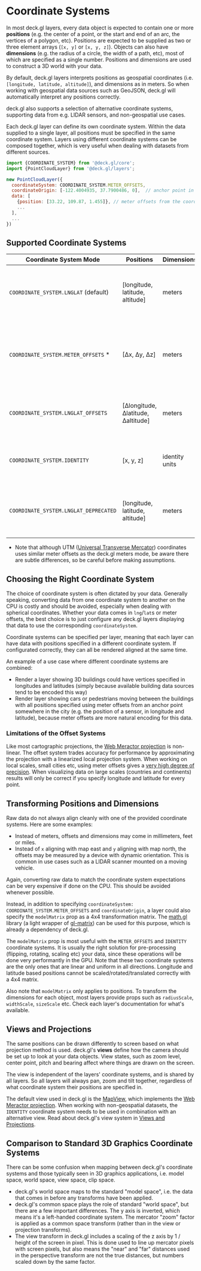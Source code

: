 # Coordinate Systems

In most deck.gl layers, every data object is expected to contain one or more **positions** (e.g. the center of a point, or the start and end of an arc, the vertices of a polygon, etc). Positions are expected to be supplied as two or three element arrays (`[x, y]` or `[x, y, z]`). Objects can also have **dimensions** (e.g. the radius of a circle, the width of a path, etc), most of which are specified as a single number. Positions and dimensions are used to construct a 3D world with your data.

By default, deck.gl layers interprets positions as geospatial coordinates (i.e. `[longitude, latitude, altitude]`), and dimensions as in meters. So when working with geospatial data sources such as GeoJSON, deck.gl will automatically interpret any positions correctly.

deck.gl also supports a selection of alternative coordinate systems, supporting data from e.g. LIDAR sensors, and non-geospatial use cases.

Each deck.gl layer can define its own coordinate system. Within the data supplied to a single layer, all positions must be specified in the same coordinate system. Layers using different coordinate systems can be composed together, which is very useful when dealing with datasets from different sources.

```js
import {COORDINATE_SYSTEM} from '@deck.gl/core';
import {PointCloudLayer} from '@deck.gl/layers';

new PointCloudLayer({
  coordinateSystem: COORDINATE_SYSTEM.METER_OFFSETS,
  coordinateOrigin: [-122.4004935, 37.7900486, 0],  // anchor point in longitude/latitude/altitude
  data: [
    {position: [33.22, 109.87, 1.455]}, // meter offsets from the coordinate origin
    ...
  ],
  ...
})
```


## Supported Coordinate Systems

| Coordinate System Mode               | Positions                   | Dimensions | Notes |
| ---                                  | ---                           | --- | --- |
| `COORDINATE_SYSTEM.LNGLAT` (default) | [longitude, latitude, altitude] | meters | Longitude and latitude are specified as [WGS84](https://gisgeography.com/wgs84-world-geodetic-system/) coordinates in degrees from Greenwich meridian / equator respectively, and altitude is specified in meters above sea level. |
| `COORDINATE_SYSTEM.METER_OFFSETS` *   | [Δx, Δy, Δz]   | meters | Positions are given in meter offsets from a reference geo-location that is specified separately (`coordinateOrigin`). The `x` axis points map east, the `y` axis points map north, and `z` points up. |
| `COORDINATE_SYSTEM.LNGLAT_OFFSETS`    | [Δlongitude, Δlatitude, Δaltitude]   | meters | Positions are given in meter offsets from a reference geo-location that is specified separately (`coordinateOrigin`). |
| `COORDINATE_SYSTEM.IDENTITY`         | [x, y, z] | identity units | A linear system with no interpretation for pure info-vis layers. Viewports can be used without supplying geospatial reference points. |
| `COORDINATE_SYSTEM.LNGLAT_DEPRECATED`| [longitude, latitude, altitude] | meters | A lower precision version of the `COORDINATE_SYSTEM.LNGLAT` mode, that was the default until deck.gl v6.2. Will be removed in a future release. |

* Note that although UTM ([Universal Transverse Mercator](https://en.wikipedia.org/wiki/Universal_Transverse_Mercator_coordinate_system)) coordinates uses similar meter offsets as the deck.gl meters mode, be aware there are subtle differences, so be careful before making assumptions.


## Choosing the Right Coordinate System

The choice of coordinate system is often dictated by your data. Generally speaking, converting data from one coordinate system to another on the CPU is costly and should be avoided, especially when dealing with spherical coordinates. Whether your data comes in `lng`/`lat`s or meter offsets, the best choice is to just configure any deck.gl layers displaying that data to use the corresponding `coordinateSystem`.

Coordinate systems can be specified per layer, meaning that each layer can have data with positions specified in a different coordinate system. If configurated correctly, they can all be rendered aligned at the same time.

An example of a use case where different coordinate systems are combined:

* Render a layer showing 3D buildings could have vertices specified in longitudes and latitudes (simply because available building data sources tend to be encoded this way)
* Render layer showing cars or pedestrians moving between the buildings with all positions specified using meter offsets from an anchor point somewhere in the city (e.g. the position of a sensor, in longitude and latitude), because meter offsets are more natural encoding for this data.


### Limitations of the Offset Systems

Like most cartographic projections, the [Web Meractor projection](https://en.wikipedia.org/wiki/Web_Mercator_projection) is non-linear. The offset system trades accuracy for performance by approximating the projection with a linearized local projection system. When working on local scales, small cities etc, using meter offsets gives a [very high degree of precision](https://github.com/uber-common/viewport-mercator-project/blob/master/docs/articles/offset-accuracy.md#meter-offset-to-pixels). When visualizing data on large scales (countries and continents) results will only be correct if you specify longitude and latitude for every point.


## Transforming Positions and Dimensions

Raw data do not always align cleanly with one of the provided coordinate systems. Here are some examples:

- Instead of meters, offsets and dimensions may come in millimeters, feet or miles.
- Instead of `x` aligning with map east and `y` aligning with map north, the offsets may be measured by a device with dynamic orientation. This is common in use cases such as a LIDAR scanner mounted on a moving vehicle.

Again, converting raw data to match the coordinate system expectations can be very expensive if done on the CPU. This should be avoided whenever possible.

Instead, in addition to specifying `coordinateSystem: COORDINATE_SYSTEM.METER_OFFSETS` and `coordinateOrigin`, a layer could also specify the `modelMatrix` prop as a 4x4 transformation matrix. The [math.gl](https://uber-web.github.io/math.gl/docs/api-reference/matrix4) library (a light wrapper of [gl-matrix](http://glmatrix.net/)) can be used for this purpose, which is already a dependency of deck.gl.

The `modelMatrix` prop is most useful with the `METER_OFFSETS` and `IDENTITY` coordinate systems. It is usually the right solution for pre-processing (flipping, rotating, scaling etc) your data, since these operations will be done very performantly in the GPU. Note that these two coordinate systems are the only ones that are linear and uniform in all directions. Longitude and latitude based positions cannot be scaled/rotated/translated correctly with a 4x4 matrix.

Also note that `modelMatrix` only applies to positions. To transform the dimensions for each object, most layers provide props such as `radiusScale`, `widthScale`, `sizeScale` etc. Check each layer's documentation for what's available.


## Views and Projections

The same positions can be drawn differently to screen based on what projection method is used. deck.gl's **views** define how the camera should be set up to look at your data objects. View states, such as zoom level, center point, pitch and bearing affect where things are drawn on the screen.

The view is independent of the layers' coordinate systems, and is shared by all layers. So all layers will always pan, zoom and tilt together, regardless of what coordinate system their positions are specified in.

The default view used in deck.gl is the [MapView](/docs/api-reference/map-view.md), which implements the [Web Meractor projection](https://en.wikipedia.org/wiki/Web_Mercator_projection). When working with non-geospatial datasets, the `IDENTITY` coordinate system needs to be used in combination with an alternative view. Read about deck.gl's view system in [Views and Projections](/docs/developer-guide/views.md).


## Comparison to Standard 3D Graphics Coordinate Systems

There can be some confusion when mapping between deck.gl's coordinate systems and those typically seen in 3D graphics applications, i.e. model space, world space, view space, clip space.

- deck.gl's world space maps to the standard "model space", i.e. the data that comes in before any transforms have been applied.
- deck.gl's common space plays the role of standard "world space", but there are a few important differences. The y axis is inverted, which  means it's a left-handed coordinate system. The mercator "zoom" factor is applied as a common space transform (rather than in the view or projection transforms).
- The view transform in deck.gl includes a scaling of the z axis by 1 / height of the screen in pixel. This is done used to line up mercator pixels with screen pixels, but also means the "near" and "far" distances used in the perspective transform are not the true distances, but numbers scaled down by the same factor.


